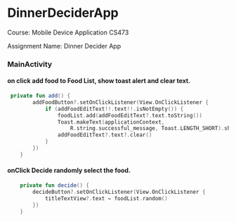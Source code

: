 # DinnerDeciderApp

Course: Mobile Device Application CS473

Assignment Name: Dinner Decider App

### MainActivity

#### on click add food to Food List, show toast alert and clear text.
```kotlin
 private fun add() {
        addFoodButton?.setOnClickListener(View.OnClickListener {
            if (addFoodEditText!!.text!!.isNotEmpty()) {
                foodList.add(addFoodEditText?.text.toString())
                Toast.makeText(applicationContext,
                    R.string.successful_message, Toast.LENGTH_SHORT).show()
                addFoodEditText?.text?.clear()
            }
        })
    }
```

#### onClick Decide randomly select the food.
```kotlin
    private fun decide() {
        decideButton?.setOnClickListener(View.OnClickListener {
            titleTextView?.text = foodList.random()
        })
    }
```

